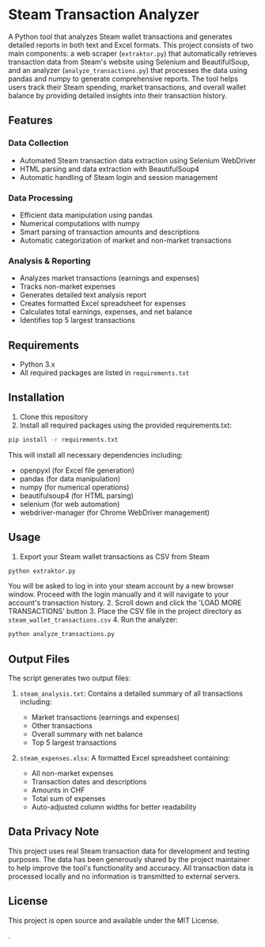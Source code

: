 # Steam Transaction Analyzer
A Python tool that analyzes Steam wallet transactions and generates detailed reports in both text and Excel formats. This project consists of two main components: a web scraper (`extraktor.py`) that automatically retrieves transaction data from Steam's website using Selenium and BeautifulSoup, and an analyzer (`analyze_transactions.py`) that processes the data using pandas and numpy to generate comprehensive reports. The tool helps users track their Steam spending, market transactions, and overall wallet balance by providing detailed insights into their transaction history.

## Features

### Data Collection
- Automated Steam transaction data extraction using Selenium WebDriver
- HTML parsing and data extraction with BeautifulSoup4
- Automatic handling of Steam login and session management

### Data Processing
- Efficient data manipulation using pandas
- Numerical computations with numpy
- Smart parsing of transaction amounts and descriptions
- Automatic categorization of market and non-market transactions

### Analysis & Reporting
- Analyzes market transactions (earnings and expenses)
- Tracks non-market expenses
- Generates detailed text analysis report
- Creates formatted Excel spreadsheet for expenses 
- Calculates total earnings, expenses, and net balance
- Identifies top 5 largest transactions

## Requirements

- Python 3.x
- All required packages are listed in `requirements.txt`

## Installation

1. Clone this repository
2. Install all required packages using the provided requirements.txt:
```bash
pip install -r requirements.txt
```

This will install all necessary dependencies including:
- openpyxl (for Excel file generation)
- pandas (for data manipulation)
- numpy (for numerical operations)
- beautifulsoup4 (for HTML parsing)
- selenium (for web automation)
- webdriver-manager (for Chrome WebDriver management)

## Usage

1. Export your Steam wallet transactions as CSV from Steam
```bash
python extraktor.py
```
You will be asked to log in into your steam account by a new browser window. Proceed with the login manually and it will navigate to your account's transaction history.
2. Scroll down and click the 'LOAD MORE TRANSACTIONS' button
3. Place the CSV file in the project directory as `steam_wallet_transactions.csv`
4. Run the analyzer:
```bash
python analyze_transactions.py
```

## Output Files

The script generates two output files:

1. `steam_analysis.txt`: Contains a detailed summary of all transactions including:
   - Market transactions (earnings and expenses)
   - Other transactions
   - Overall summary with net balance
   - Top 5 largest transactions

2. `steam_expenses.xlsx`: A formatted Excel spreadsheet containing:
   - All non-market expenses
   - Transaction dates and descriptions
   - Amounts in CHF
   - Total sum of expenses
   - Auto-adjusted column widths for better readability

## Data Privacy Note

This project uses real Steam transaction data for development and testing purposes. The data has been generously shared by the project maintainer to help improve the tool's functionality and accuracy. All transaction data is processed locally and no information is transmitted to external servers.

## License

This project is open source and available under the MIT License.

. 
